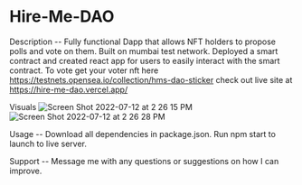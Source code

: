 # Hire-Me-DAO
Description --
Fully functional Dapp that allows NFT holders to propose polls and vote on them. Built on mumbai test network.
Deployed a smart contract and created react app for users to easily interact with the smart contract.
To vote get your voter nft here https://testnets.opensea.io/collection/hms-dao-sticker
check out live site at https://hire-me-dao.vercel.app/

Visuals
![Screen Shot 2022-07-12 at 2 26 15 PM](https://user-images.githubusercontent.com/101055712/178598362-de9ffcc7-156d-400a-aac5-f9a7d6172988.png)
![Screen Shot 2022-07-12 at 2 26 28 PM](https://user-images.githubusercontent.com/101055712/178598368-b1266c55-be00-4cfa-a0d8-3feaa4070faf.png)


Usage --
Download all dependencies in package.json. Run npm start to launch to live server. 

Support --
Message me with any questions or suggestions on how I can improve.
